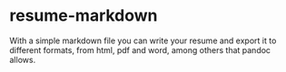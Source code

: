 # resume-markdown
With a simple markdown file you can write your resume and export it to different formats, from html, pdf and word, among others that pandoc allows.
